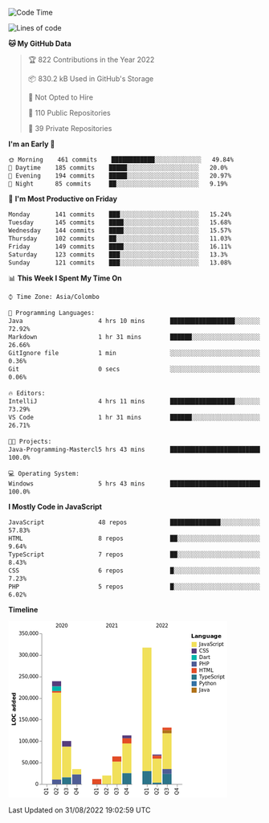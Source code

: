 
<!--START_SECTION:waka-->
![Code Time](http://img.shields.io/badge/Code%20Time-645%20hrs%2046%20mins-blue)

![Lines of code](https://img.shields.io/badge/From%20Hello%20World%20I%27ve%20Written-1%20Million%20lines%20of%20code-blue)

**🐱 My GitHub Data** 

> 🏆 822 Contributions in the Year 2022
 > 
> 📦 830.2 kB Used in GitHub's Storage 
 > 
> 🚫 Not Opted to Hire
 > 
> 📜 110 Public Repositories 
 > 
> 🔑 39 Private Repositories  
 > 
**I'm an Early 🐤** 

```text
🌞 Morning    461 commits    ████████████░░░░░░░░░░░░░   49.84% 
🌆 Daytime    185 commits    █████░░░░░░░░░░░░░░░░░░░░   20.0% 
🌃 Evening    194 commits    █████░░░░░░░░░░░░░░░░░░░░   20.97% 
🌙 Night      85 commits     ██░░░░░░░░░░░░░░░░░░░░░░░   9.19%

```
📅 **I'm Most Productive on Friday** 

```text
Monday       141 commits    ███░░░░░░░░░░░░░░░░░░░░░░   15.24% 
Tuesday      145 commits    ████░░░░░░░░░░░░░░░░░░░░░   15.68% 
Wednesday    144 commits    ████░░░░░░░░░░░░░░░░░░░░░   15.57% 
Thursday     102 commits    ██░░░░░░░░░░░░░░░░░░░░░░░   11.03% 
Friday       149 commits    ████░░░░░░░░░░░░░░░░░░░░░   16.11% 
Saturday     123 commits    ███░░░░░░░░░░░░░░░░░░░░░░   13.3% 
Sunday       121 commits    ███░░░░░░░░░░░░░░░░░░░░░░   13.08%

```


📊 **This Week I Spent My Time On** 

```text
⌚︎ Time Zone: Asia/Colombo

💬 Programming Languages: 
Java                     4 hrs 10 mins       ██████████████████░░░░░░░   72.92% 
Markdown                 1 hr 31 mins        ██████░░░░░░░░░░░░░░░░░░░   26.66% 
GitIgnore file           1 min               ░░░░░░░░░░░░░░░░░░░░░░░░░   0.36% 
Git                      0 secs              ░░░░░░░░░░░░░░░░░░░░░░░░░   0.06%

🔥 Editors: 
IntelliJ                 4 hrs 11 mins       ██████████████████░░░░░░░   73.29% 
VS Code                  1 hr 31 mins        ██████░░░░░░░░░░░░░░░░░░░   26.71%

🐱‍💻 Projects: 
Java-Programming-Mastercl5 hrs 43 mins       █████████████████████████   100.0%

💻 Operating System: 
Windows                  5 hrs 43 mins       █████████████████████████   100.0%

```

**I Mostly Code in JavaScript** 

```text
JavaScript               48 repos            ██████████████░░░░░░░░░░░   57.83% 
HTML                     8 repos             ██░░░░░░░░░░░░░░░░░░░░░░░   9.64% 
TypeScript               7 repos             ██░░░░░░░░░░░░░░░░░░░░░░░   8.43% 
CSS                      6 repos             █░░░░░░░░░░░░░░░░░░░░░░░░   7.23% 
PHP                      5 repos             █░░░░░░░░░░░░░░░░░░░░░░░░   6.02%

```


**Timeline**

![Chart not found](https://raw.githubusercontent.com/ccweerasinghe1994/ccweerasinghe1994/master/charts/bar_graph.png) 


 Last Updated on 31/08/2022 19:02:59 UTC
<!--END_SECTION:waka-->
